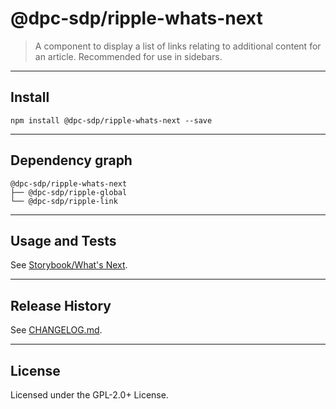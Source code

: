 # @dpc-sdp/ripple-whats-next

> A component to display a list of links relating to additional content for an
article. Recommended for use in sidebars.

--------------------------------------------------------------------------------

## Install

```shell
npm install @dpc-sdp/ripple-whats-next --save
```

--------------------------------------------------------------------------------

## Dependency graph

```shell
@dpc-sdp/ripple-whats-next
├── @dpc-sdp/ripple-global
└── @dpc-sdp/ripple-link
```

--------------------------------------------------------------------------------

## Usage and Tests

See [Storybook/What's Next](https://ripple-ripple-develop.lagoon.vicsdp.amazee.io/?selectedKind=Molecules/WhatsNext&selectedStory=What%5C's%20Next).

--------------------------------------------------------------------------------

## Release History

See [CHANGELOG.md](./CHANGELOG.md).

--------------------------------------------------------------------------------

## License

Licensed under the GPL-2.0+ License.
